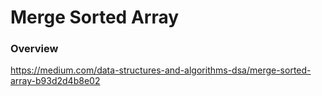 # Merge Sorted Array

### Overview

https://medium.com/data-structures-and-algorithms-dsa/merge-sorted-array-b93d2d4b8e02
